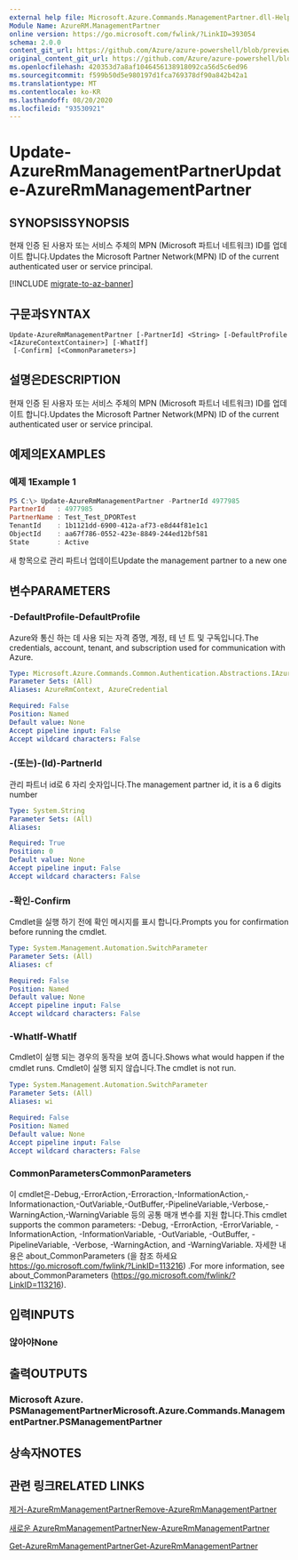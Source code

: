 ```yaml
---
external help file: Microsoft.Azure.Commands.ManagementPartner.dll-Help.xml
Module Name: AzureRM.ManagementPartner
online version: https://go.microsoft.com/fwlink/?LinkID=393054
schema: 2.0.0
content_git_url: https://github.com/Azure/azure-powershell/blob/preview/src/ResourceManager/ManagementPartner/Commands.Partner/help/Update-AzureRmManagementPartner.md
original_content_git_url: https://github.com/Azure/azure-powershell/blob/preview/src/ResourceManager/ManagementPartner/Commands.Partner/help/Update-AzureRmManagementPartner.md
ms.openlocfilehash: 420353d7a8af1046456138918092ca56d5c6ed96
ms.sourcegitcommit: f599b50d5e980197d1fca769378df90a842b42a1
ms.translationtype: MT
ms.contentlocale: ko-KR
ms.lasthandoff: 08/20/2020
ms.locfileid: "93530921"
---
```

# <span data-ttu-id="eb8a2-101">Update-AzureRmManagementPartner</span><span class="sxs-lookup"><span data-stu-id="eb8a2-101">Update-AzureRmManagementPartner</span></span>

## <span data-ttu-id="eb8a2-102">SYNOPSIS</span><span class="sxs-lookup"><span data-stu-id="eb8a2-102">SYNOPSIS</span></span>
<span data-ttu-id="eb8a2-103">현재 인증 된 사용자 또는 서비스 주체의 MPN (Microsoft 파트너 네트워크) ID를 업데이트 합니다.</span><span class="sxs-lookup"><span data-stu-id="eb8a2-103">Updates the Microsoft Partner Network(MPN) ID of the current authenticated user or service principal.</span></span>

[!INCLUDE [migrate-to-az-banner](../../includes/migrate-to-az-banner.md)]

## <span data-ttu-id="eb8a2-104">구문과</span><span class="sxs-lookup"><span data-stu-id="eb8a2-104">SYNTAX</span></span>

```
Update-AzureRmManagementPartner [-PartnerId] <String> [-DefaultProfile <IAzureContextContainer>] [-WhatIf]
 [-Confirm] [<CommonParameters>]
```

## <span data-ttu-id="eb8a2-105">설명은</span><span class="sxs-lookup"><span data-stu-id="eb8a2-105">DESCRIPTION</span></span>
<span data-ttu-id="eb8a2-106">현재 인증 된 사용자 또는 서비스 주체의 MPN (Microsoft 파트너 네트워크) ID를 업데이트 합니다.</span><span class="sxs-lookup"><span data-stu-id="eb8a2-106">Updates the Microsoft Partner Network(MPN) ID of the current authenticated user or service principal.</span></span>

## <span data-ttu-id="eb8a2-107">예제의</span><span class="sxs-lookup"><span data-stu-id="eb8a2-107">EXAMPLES</span></span>

### <span data-ttu-id="eb8a2-108">예제 1</span><span class="sxs-lookup"><span data-stu-id="eb8a2-108">Example 1</span></span>
```powershell
PS C:\> Update-AzureRmManagementPartner -PartnerId 4977985
PartnerId   : 4977985
PartnerName : Test_Test_DPORTest
TenantId    : 1b1121dd-6900-412a-af73-e8d44f81e1c1
ObjectId    : aa67f786-0552-423e-8849-244ed12bf581
State       : Active
```

<span data-ttu-id="eb8a2-109">새 항목으로 관리 파트너 업데이트</span><span class="sxs-lookup"><span data-stu-id="eb8a2-109">Update the management partner to a new one</span></span>

## <span data-ttu-id="eb8a2-110">변수</span><span class="sxs-lookup"><span data-stu-id="eb8a2-110">PARAMETERS</span></span>

### <span data-ttu-id="eb8a2-111">-DefaultProfile</span><span class="sxs-lookup"><span data-stu-id="eb8a2-111">-DefaultProfile</span></span>
<span data-ttu-id="eb8a2-112">Azure와 통신 하는 데 사용 되는 자격 증명, 계정, 테 넌 트 및 구독입니다.</span><span class="sxs-lookup"><span data-stu-id="eb8a2-112">The credentials, account, tenant, and subscription used for communication with Azure.</span></span>

```yaml
Type: Microsoft.Azure.Commands.Common.Authentication.Abstractions.IAzureContextContainer
Parameter Sets: (All)
Aliases: AzureRmContext, AzureCredential

Required: False
Position: Named
Default value: None
Accept pipeline input: False
Accept wildcard characters: False
```

### <span data-ttu-id="eb8a2-113">-(또는)-(Id)</span><span class="sxs-lookup"><span data-stu-id="eb8a2-113">-PartnerId</span></span>
<span data-ttu-id="eb8a2-114">관리 파트너 id로 6 자리 숫자입니다.</span><span class="sxs-lookup"><span data-stu-id="eb8a2-114">The management partner id, it is a 6 digits number</span></span>

```yaml
Type: System.String
Parameter Sets: (All)
Aliases:

Required: True
Position: 0
Default value: None
Accept pipeline input: False
Accept wildcard characters: False
```

### <span data-ttu-id="eb8a2-115">-확인</span><span class="sxs-lookup"><span data-stu-id="eb8a2-115">-Confirm</span></span>
<span data-ttu-id="eb8a2-116">Cmdlet을 실행 하기 전에 확인 메시지를 표시 합니다.</span><span class="sxs-lookup"><span data-stu-id="eb8a2-116">Prompts you for confirmation before running the cmdlet.</span></span>

```yaml
Type: System.Management.Automation.SwitchParameter
Parameter Sets: (All)
Aliases: cf

Required: False
Position: Named
Default value: None
Accept pipeline input: False
Accept wildcard characters: False
```

### <span data-ttu-id="eb8a2-117">-WhatIf</span><span class="sxs-lookup"><span data-stu-id="eb8a2-117">-WhatIf</span></span>
<span data-ttu-id="eb8a2-118">Cmdlet이 실행 되는 경우의 동작을 보여 줍니다.</span><span class="sxs-lookup"><span data-stu-id="eb8a2-118">Shows what would happen if the cmdlet runs.</span></span>
<span data-ttu-id="eb8a2-119">Cmdlet이 실행 되지 않습니다.</span><span class="sxs-lookup"><span data-stu-id="eb8a2-119">The cmdlet is not run.</span></span>

```yaml
Type: System.Management.Automation.SwitchParameter
Parameter Sets: (All)
Aliases: wi

Required: False
Position: Named
Default value: None
Accept pipeline input: False
Accept wildcard characters: False
```

### <span data-ttu-id="eb8a2-120">CommonParameters</span><span class="sxs-lookup"><span data-stu-id="eb8a2-120">CommonParameters</span></span>
<span data-ttu-id="eb8a2-121">이 cmdlet은-Debug,-ErrorAction,-Erroraction,-InformationAction,-Informationaction,-OutVariable,-OutBuffer,-PipelineVariable,-Verbose,-WarningAction,-WarningVariable 등의 공통 매개 변수를 지원 합니다.</span><span class="sxs-lookup"><span data-stu-id="eb8a2-121">This cmdlet supports the common parameters: -Debug, -ErrorAction, -ErrorVariable, -InformationAction, -InformationVariable, -OutVariable, -OutBuffer, -PipelineVariable, -Verbose, -WarningAction, and -WarningVariable.</span></span> <span data-ttu-id="eb8a2-122">자세한 내용은 about_CommonParameters (을 참조 하세요 https://go.microsoft.com/fwlink/?LinkID=113216) .</span><span class="sxs-lookup"><span data-stu-id="eb8a2-122">For more information, see about_CommonParameters (https://go.microsoft.com/fwlink/?LinkID=113216).</span></span>

## <span data-ttu-id="eb8a2-123">입력</span><span class="sxs-lookup"><span data-stu-id="eb8a2-123">INPUTS</span></span>

### <span data-ttu-id="eb8a2-124">않아야</span><span class="sxs-lookup"><span data-stu-id="eb8a2-124">None</span></span>

## <span data-ttu-id="eb8a2-125">출력</span><span class="sxs-lookup"><span data-stu-id="eb8a2-125">OUTPUTS</span></span>

### <span data-ttu-id="eb8a2-126">Microsoft Azure. PSManagementPartner</span><span class="sxs-lookup"><span data-stu-id="eb8a2-126">Microsoft.Azure.Commands.ManagementPartner.PSManagementPartner</span></span>

## <span data-ttu-id="eb8a2-127">상속자</span><span class="sxs-lookup"><span data-stu-id="eb8a2-127">NOTES</span></span>

## <span data-ttu-id="eb8a2-128">관련 링크</span><span class="sxs-lookup"><span data-stu-id="eb8a2-128">RELATED LINKS</span></span>

[<span data-ttu-id="eb8a2-129">제거-AzureRmManagementPartner</span><span class="sxs-lookup"><span data-stu-id="eb8a2-129">Remove-AzureRmManagementPartner</span></span>](./Remove-AzureRmManagementPartner.md)

[<span data-ttu-id="eb8a2-130">새로운 AzureRmManagementPartner</span><span class="sxs-lookup"><span data-stu-id="eb8a2-130">New-AzureRmManagementPartner</span></span>](./New-AzureRmManagementPartner.md)

[<span data-ttu-id="eb8a2-131">Get-AzureRmManagementPartner</span><span class="sxs-lookup"><span data-stu-id="eb8a2-131">Get-AzureRmManagementPartner</span></span>](./Get-AzureRmManagementPartner.md)
